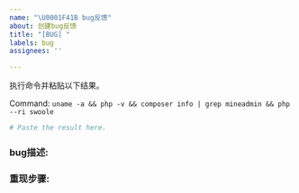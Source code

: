 ```yaml
---
name: "\U0001F41B bug反馈"
about: 创建bug反馈
title: "[BUG] "
labels: bug
assignees: ''

---
```


执行命令并粘贴以下结果。

Command: `uname -a && php -v && composer info | grep mineadmin && php --ri swoole`

```bash
# Paste the result here.
```

### bug描述:


### 重现步骤: